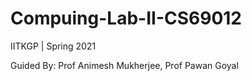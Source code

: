# Compuing-Lab-II-CS69012
IITKGP | Spring 2021

Guided By: Prof Animesh Mukherjee, Prof Pawan Goyal
